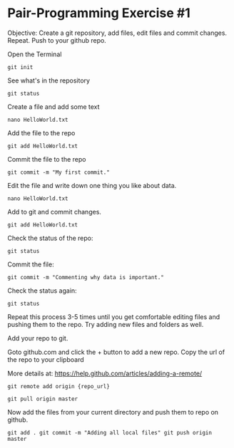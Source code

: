 # Pair-Programming Exercise #1

Objective: Create a git repository, add files, edit files and commit changes. Repeat. Push to your github repo.

Open the Terminal

`git init`

See what's in the repository

`git status`

Create a file and add some text

`nano HelloWorld.txt`

Add the file to the repo

`git add HelloWorld.txt`

Commit the file to the repo

`git commit -m "My first commit."`

Edit the file and write down one thing you like about data.

`nano HelloWorld.txt`

Add to git and commit changes.

`git add HelloWorld.txt`

Check the status of the repo:

`git status`

Commit the file:

`git commit -m "Commenting why data is important."`

Check the status again:

`git status`

Repeat this process 3-5 times until you get comfortable editing files and pushing them to the repo. Try adding new files and folders as well.

Add your repo to git.

Goto github.com and click the + button to add a new repo. Copy the url of the repo to your clipboard

More details at: https://help.github.com/articles/adding-a-remote/

`git remote add origin {repo_url}`

`git pull origin master`

Now add the files from your current directory and push them to repo on github.

`git add .
git commit -m "Adding all local files"
git push origin master`

